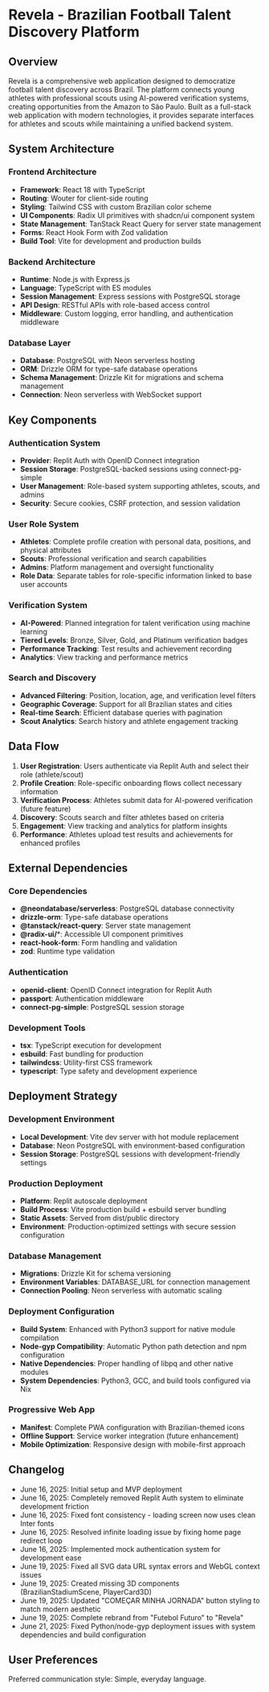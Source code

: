 # Revela - Brazilian Football Talent Discovery Platform

## Overview

Revela is a comprehensive web application designed to democratize football talent discovery across Brazil. The platform connects young athletes with professional scouts using AI-powered verification systems, creating opportunities from the Amazon to São Paulo. Built as a full-stack web application with modern technologies, it provides separate interfaces for athletes and scouts while maintaining a unified backend system.

## System Architecture

### Frontend Architecture
- **Framework**: React 18 with TypeScript
- **Routing**: Wouter for client-side routing
- **Styling**: Tailwind CSS with custom Brazilian color scheme
- **UI Components**: Radix UI primitives with shadcn/ui component system
- **State Management**: TanStack React Query for server state management
- **Forms**: React Hook Form with Zod validation
- **Build Tool**: Vite for development and production builds

### Backend Architecture
- **Runtime**: Node.js with Express.js
- **Language**: TypeScript with ES modules
- **Session Management**: Express sessions with PostgreSQL storage
- **API Design**: RESTful APIs with role-based access control
- **Middleware**: Custom logging, error handling, and authentication middleware

### Database Layer
- **Database**: PostgreSQL with Neon serverless hosting
- **ORM**: Drizzle ORM for type-safe database operations
- **Schema Management**: Drizzle Kit for migrations and schema management
- **Connection**: Neon serverless with WebSocket support

## Key Components

### Authentication System
- **Provider**: Replit Auth with OpenID Connect integration
- **Session Storage**: PostgreSQL-backed sessions using connect-pg-simple
- **User Management**: Role-based system supporting athletes, scouts, and admins
- **Security**: Secure cookies, CSRF protection, and session validation

### User Role System
- **Athletes**: Complete profile creation with personal data, positions, and physical attributes
- **Scouts**: Professional verification and search capabilities
- **Admins**: Platform management and oversight functionality
- **Role Data**: Separate tables for role-specific information linked to base user accounts

### Verification System
- **AI-Powered**: Planned integration for talent verification using machine learning
- **Tiered Levels**: Bronze, Silver, Gold, and Platinum verification badges
- **Performance Tracking**: Test results and achievement recording
- **Analytics**: View tracking and performance metrics

### Search and Discovery
- **Advanced Filtering**: Position, location, age, and verification level filters
- **Geographic Coverage**: Support for all Brazilian states and cities
- **Real-time Search**: Efficient database queries with pagination
- **Scout Analytics**: Search history and athlete engagement tracking

## Data Flow

1. **User Registration**: Users authenticate via Replit Auth and select their role (athlete/scout)
2. **Profile Creation**: Role-specific onboarding flows collect necessary information
3. **Verification Process**: Athletes submit data for AI-powered verification (future feature)
4. **Discovery**: Scouts search and filter athletes based on criteria
5. **Engagement**: View tracking and analytics for platform insights
6. **Performance**: Athletes upload test results and achievements for enhanced profiles

## External Dependencies

### Core Dependencies
- **@neondatabase/serverless**: PostgreSQL database connectivity
- **drizzle-orm**: Type-safe database operations
- **@tanstack/react-query**: Server state management
- **@radix-ui/***: Accessible UI component primitives
- **react-hook-form**: Form handling and validation
- **zod**: Runtime type validation

### Authentication
- **openid-client**: OpenID Connect integration for Replit Auth
- **passport**: Authentication middleware
- **connect-pg-simple**: PostgreSQL session storage

### Development Tools
- **tsx**: TypeScript execution for development
- **esbuild**: Fast bundling for production
- **tailwindcss**: Utility-first CSS framework
- **typescript**: Type safety and development experience

## Deployment Strategy

### Development Environment
- **Local Development**: Vite dev server with hot module replacement
- **Database**: Neon PostgreSQL with environment-based configuration
- **Session Storage**: PostgreSQL sessions with development-friendly settings

### Production Deployment
- **Platform**: Replit autoscale deployment
- **Build Process**: Vite production build + esbuild server bundling
- **Static Assets**: Served from dist/public directory
- **Environment**: Production-optimized settings with secure session configuration

### Database Management
- **Migrations**: Drizzle Kit for schema versioning
- **Environment Variables**: DATABASE_URL for connection management
- **Connection Pooling**: Neon serverless with automatic scaling

### Deployment Configuration
- **Build System**: Enhanced with Python3 support for native module compilation
- **Node-gyp Compatibility**: Automatic Python path detection and npm configuration
- **Native Dependencies**: Proper handling of libpq and other native modules
- **System Dependencies**: Python3, GCC, and build tools configured via Nix

### Progressive Web App
- **Manifest**: Complete PWA configuration with Brazilian-themed icons
- **Offline Support**: Service worker integration (future enhancement)
- **Mobile Optimization**: Responsive design with mobile-first approach

## Changelog

- June 16, 2025: Initial setup and MVP deployment
- June 16, 2025: Completely removed Replit Auth system to eliminate development friction
- June 16, 2025: Fixed font consistency - loading screen now uses clean Inter fonts
- June 16, 2025: Resolved infinite loading issue by fixing home page redirect loop
- June 16, 2025: Implemented mock authentication system for development ease
- June 19, 2025: Fixed all SVG data URL syntax errors and WebGL context issues
- June 19, 2025: Created missing 3D components (BrazilianStadiumScene, PlayerCard3D)
- June 19, 2025: Updated "COMEÇAR MINHA JORNADA" button styling to match modern aesthetic
- June 19, 2025: Complete rebrand from "Futebol Futuro" to "Revela"
- June 21, 2025: Fixed Python/node-gyp deployment issues with system dependencies and build configuration

## User Preferences

Preferred communication style: Simple, everyday language.